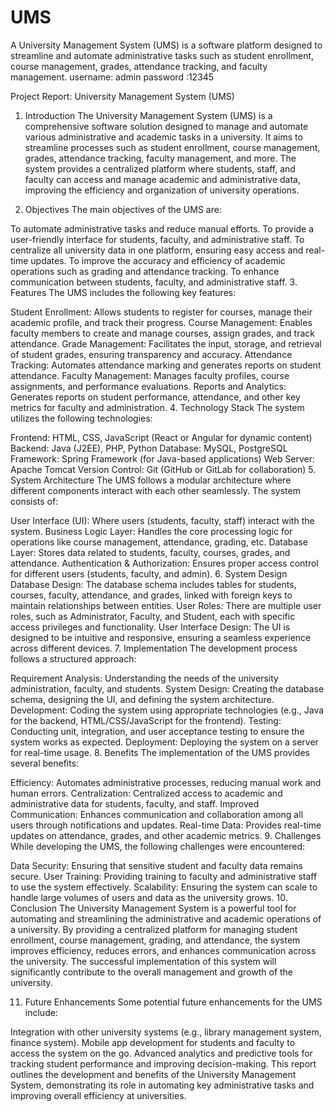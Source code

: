 # UMS
A University Management System (UMS) is a software platform designed to streamline and automate administrative tasks such as student enrollment, course management, grades, attendance tracking, and faculty management. 
username: admin
password :12345


Project Report: University Management System (UMS)
1. Introduction
The University Management System (UMS) is a comprehensive software solution designed to manage and automate various administrative and academic tasks in a university. It aims to streamline processes such as student enrollment, course management, grades, attendance tracking, faculty management, and more. The system provides a centralized platform where students, staff, and faculty can access and manage academic and administrative data, improving the efficiency and organization of university operations.

2. Objectives
The main objectives of the UMS are:

To automate administrative tasks and reduce manual efforts.
To provide a user-friendly interface for students, faculty, and administrative staff.
To centralize all university data in one platform, ensuring easy access and real-time updates.
To improve the accuracy and efficiency of academic operations such as grading and attendance tracking.
To enhance communication between students, faculty, and administrative staff.
3. Features
The UMS includes the following key features:

Student Enrollment: Allows students to register for courses, manage their academic profile, and track their progress.
Course Management: Enables faculty members to create and manage courses, assign grades, and track attendance.
Grade Management: Facilitates the input, storage, and retrieval of student grades, ensuring transparency and accuracy.
Attendance Tracking: Automates attendance marking and generates reports on student attendance.
Faculty Management: Manages faculty profiles, course assignments, and performance evaluations.
Reports and Analytics: Generates reports on student performance, attendance, and other key metrics for faculty and administration.
4. Technology Stack
The system utilizes the following technologies:

Frontend: HTML, CSS, JavaScript (React or Angular for dynamic content)
Backend: Java (J2EE), PHP, Python
Database: MySQL, PostgreSQL
Framework: Spring Framework (for Java-based applications)
Web Server: Apache Tomcat
Version Control: Git (GitHub or GitLab for collaboration)
5. System Architecture
The UMS follows a modular architecture where different components interact with each other seamlessly. The system consists of:

User Interface (UI): Where users (students, faculty, staff) interact with the system.
Business Logic Layer: Handles the core processing logic for operations like course management, attendance, grading, etc.
Database Layer: Stores data related to students, faculty, courses, grades, and attendance.
Authentication & Authorization: Ensures proper access control for different users (students, faculty, and admin).
6. System Design
Database Design: The database schema includes tables for students, courses, faculty, attendance, and grades, linked with foreign keys to maintain relationships between entities.
User Roles: There are multiple user roles, such as Administrator, Faculty, and Student, each with specific access privileges and functionality.
User Interface Design: The UI is designed to be intuitive and responsive, ensuring a seamless experience across different devices.
7. Implementation
The development process follows a structured approach:

Requirement Analysis: Understanding the needs of the university administration, faculty, and students.
System Design: Creating the database schema, designing the UI, and defining the system architecture.
Development: Coding the system using appropriate technologies (e.g., Java for the backend, HTML/CSS/JavaScript for the frontend).
Testing: Conducting unit, integration, and user acceptance testing to ensure the system works as expected.
Deployment: Deploying the system on a server for real-time usage.
8. Benefits
The implementation of the UMS provides several benefits:

Efficiency: Automates administrative processes, reducing manual work and human errors.
Centralization: Centralized access to academic and administrative data for students, faculty, and staff.
Improved Communication: Enhances communication and collaboration among all users through notifications and updates.
Real-time Data: Provides real-time updates on attendance, grades, and other academic metrics.
9. Challenges
While developing the UMS, the following challenges were encountered:

Data Security: Ensuring that sensitive student and faculty data remains secure.
User Training: Providing training to faculty and administrative staff to use the system effectively.
Scalability: Ensuring the system can scale to handle large volumes of users and data as the university grows.
10. Conclusion
The University Management System is a powerful tool for automating and streamlining the administrative and academic operations of a university. By providing a centralized platform for managing student enrollment, course management, grading, and attendance, the system improves efficiency, reduces errors, and enhances communication across the university. The successful implementation of this system will significantly contribute to the overall management and growth of the university.

11. Future Enhancements
Some potential future enhancements for the UMS include:

Integration with other university systems (e.g., library management system, finance system).
Mobile app development for students and faculty to access the system on the go.
Advanced analytics and predictive tools for tracking student performance and improving decision-making.
This report outlines the development and benefits of the University Management System, demonstrating its role in automating key administrative tasks and improving overall efficiency at universities.







